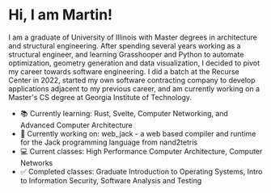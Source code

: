 # Hi, I am Martin!
I am a graduate of University of Illinois with Master degrees in architecture and structural engineering. After spending several years working as a structural engineer, and learning Grasshooper and Python to automate optimization, geometry generation and data visualization, I decided to pivot my career towards software engineering. I did a batch at the Recurse Center in 2022, started my own software contracting company to develop applications adjacent to my previous career, and am currently working on a Master's CS degree at Georgia Institute of Technology.

- 📚 Currently learning: Rust, Svelte, Computer Networking, and Advanced Computer Architecture
- 🔨 Currently working on: web_jack - a web based compiler and runtime for the Jack programming language from nand2tetris
- 💻 Current classes: High Performance Computer Architecture, Computer Networks
- ✅ Completed classes: Graduate Introduction to Operating Systems, Intro to Information Security, Software Analysis and Testing
